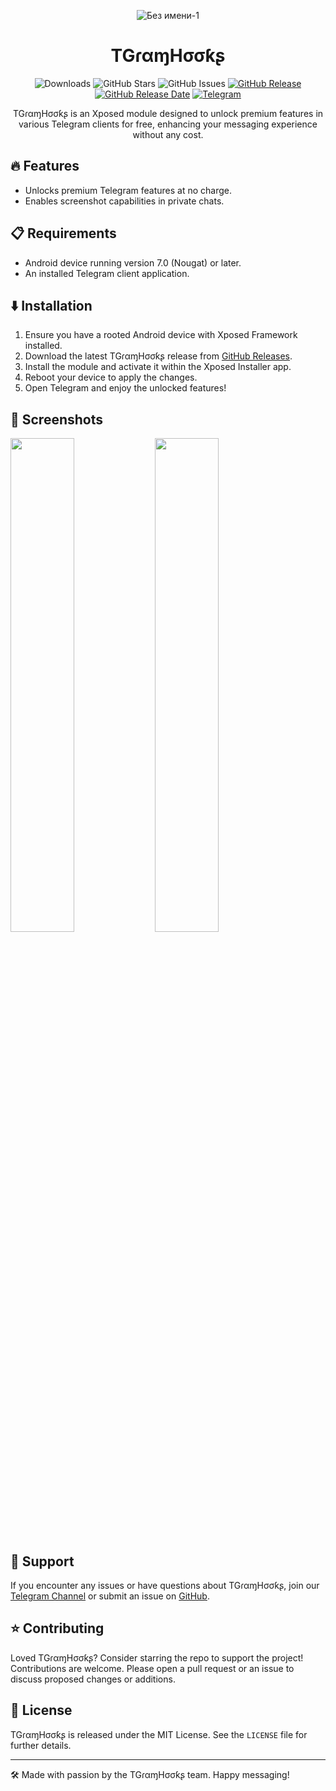<div align="center">
  
![Без имени-1](https://github.com/Xposed-Modules-Repo/com.simo.tgramhooks/assets/64781822/9e84588d-ae80-4c9e-8557-d3eecb9db924)

# TGɾαɱHσσƙʂ

![Downloads](https://img.shields.io/github/downloads/Xposed-Modules-Repo/com.simo.tgramhooks.HookInit/total)
![GitHub Stars](https://img.shields.io/github/stars/Xposed-Modules-Repo/com.simo.tgramhooks.HookInit)
![GitHub Issues](https://img.shields.io/github/issues/Xposed-Modules-Repo/com.simo.tgramhooks.HookInit)
[![GitHub Release](https://img.shields.io/github/v/release/Xposed-Modules-Repo/com.simo.tgramhooks.HookInit)](https://github.com/Xposed-Modules-Repo/com.simo.tgramhooks.HookInit/releases)
[![GitHub Release Date](https://img.shields.io/github/release-date/Xposed-Modules-Repo/com.simo.tgramhooks.HookInit)](https://github.com/Xposed-Modules-Repo/com.simo.tgramhooks/releases)
[![Telegram](https://img.shields.io/badge/Telegram-Channel-blue.svg?logo=telegram)](https://t.me/TGramHooks)

TGɾαɱHσσƙʂ is an Xposed module designed to unlock premium features in various Telegram clients for free, enhancing your messaging experience without any cost.

</div>

## 🔥 Features

- Unlocks premium Telegram features at no charge.
- Enables screenshot capabilities in private chats.

## 📋 Requirements

- Android device running version 7.0 (Nougat) or later.
- An installed Telegram client application.

## ⬇️ Installation

1. Ensure you have a rooted Android device with Xposed Framework installed.
2. Download the latest TGɾαɱHσσƙʂ release from [GitHub Releases](https://github.com/Xposed-Modules-Repo/com.simo.tgramhooks.HookInit/releases).
3. Install the module and activate it within the Xposed Installer app.
4. Reboot your device to apply the changes.
5. Open Telegram and enjoy the unlocked features!

## 📱 Screenshots
<p float="left">
  <img src="https://github.com/Xposed-Modules-Repo/com.simo.tgramhooks/assets/64781822/56f953b9-33d6-426f-9b1b-997e7f63cd93" width="45%" />
  <img src="https://github.com/Xposed-Modules-Repo/com.simo.tgramhooks/assets/64781822/09fd5ced-3de9-42b9-9895-47e79856cfaa" width="45%" /> 
</p>

## 💬 Support

If you encounter any issues or have questions about TGɾαɱHσσƙʂ, join our [Telegram Channel](https://t.me/TGramHooks) or submit an issue on [GitHub](https://github.com/Xposed-Modules-Repo/com.simo.tgramhooks.HookInit/issues).

## ⭐ Contributing

Loved TGɾαɱHσσƙʂ? Consider starring the repo to support the project! Contributions are welcome. Please open a pull request or an issue to discuss proposed changes or additions.

## 📝 License

TGɾαɱHσσƙʂ is released under the MIT License. See the `LICENSE` file for further details.

---

🛠️ Made with passion by the TGɾαɱHσσƙʂ team. Happy messaging!

